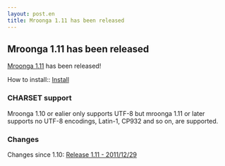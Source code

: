 ```yaml
---
layout: post.en
title: Mroonga 1.11 has been released
---
```

## Mroonga 1.11 has been released

[Mroonga 1.11](/docs/news.html#release-1-11) has been released!

How to install:: [Install](/docs/install.html)

### CHARSET support

Mroonga 1.10 or ealier only supports UTF-8 but mroonga 1.11 or later
supports no UTF-8 encodings, Latin-1, CP932 and so on, are supported.

### Changes

Changes since 1.10: [Release 1.11 -
2011/12/29](/docs/news.html#release-1-11)
